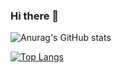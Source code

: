 ### Hi there 👋

<!--
**devnoaman/devnoaman** is a ✨ _special_ ✨ repository because its `README.md` (this file) appears on your GitHub profile.

Here are some ideas to get you started:

- 🔭 I’m currently working on ...
- 🌱 I’m currently learning ...
- 👯 I’m looking to collaborate on ...
- 🤔 I’m looking for help with ...
- 💬 Ask me about ...
- 📫 How to reach me: ...
- 😄 Pronouns: ...
- ⚡ Fun fact: ...
-->

![Anurag's GitHub stats](https://github-readme-stats.vercel.app/api?username=devnoaman&show_icons=true&theme=radical)

[![Top Langs](https://github-readme-stats.vercel.app/api/top-langs/?username=devnoaman&layout=compact)](https://github.com/anuraghazra/github-readme-stats)
